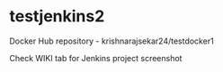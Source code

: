 # testjenkins2
Docker Hub repository - krishnarajsekar24/testdocker1



Check WIKI tab for Jenkins project screenshot
